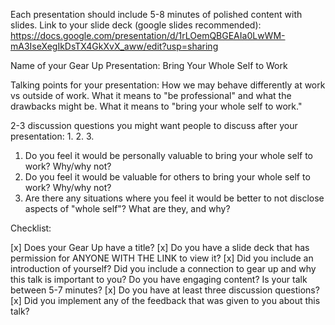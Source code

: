 Each presentation should include 5-8 minutes of polished content with slides.
Link to your slide deck (google slides recommended): https://docs.google.com/presentation/d/1rLOemQBGEAIa0LwWM-mA3IseXegIkDsTX4GkXvX_aww/edit?usp=sharing

Name of your Gear Up Presentation: Bring Your Whole Self to Work

Talking points for your presentation:
How we may behave differently at work vs outside of work.
What it means to "be professional" and what the drawbacks might be.
What it means to "bring your whole self to work."

2-3 discussion questions you might want people to discuss after your presentation: 1. 2. 3.
1. Do you feel it would be personally valuable to bring your whole self to work?  Why/why not?  
2. Do you feel it would be valuable for others to bring your whole self to work?  Why/why not?  
3. Are there any situations where you feel it would be better to not disclose aspects of "whole self"?  What are they, and why?

Checklist:

 [x] Does your Gear Up have a title?
 [x] Do you have a slide deck that has permission for ANYONE WITH THE LINK to view it?
 [x] Did you include an introduction of yourself?
 Did you include a connection to gear up and why this talk is important to you?
 Do you have engaging content?
 Is your talk between 5-7 minutes?
 [x] Do you have at least three discussion questions?
 [x] Did you implement any of the feedback that was given to you about this talk?
